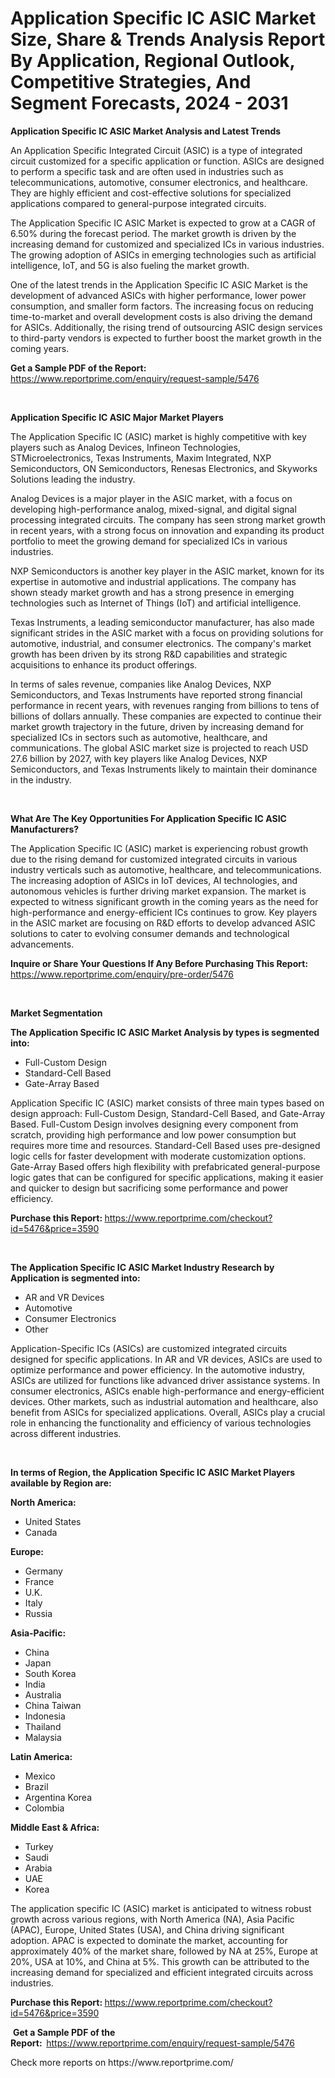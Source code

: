 <p><h1>Application Specific IC ASIC Market Size, Share & Trends Analysis Report By Application, Regional Outlook, Competitive Strategies, And Segment Forecasts, 2024 - 2031</h1></p><p><strong>Application Specific IC ASIC Market Analysis and Latest Trends</strong></p>
<p><p>An Application Specific Integrated Circuit (ASIC) is a type of integrated circuit customized for a specific application or function. ASICs are designed to perform a specific task and are often used in industries such as telecommunications, automotive, consumer electronics, and healthcare. They are highly efficient and cost-effective solutions for specialized applications compared to general-purpose integrated circuits.</p><p>The Application Specific IC ASIC Market is expected to grow at a CAGR of 6.50% during the forecast period. The market growth is driven by the increasing demand for customized and specialized ICs in various industries. The growing adoption of ASICs in emerging technologies such as artificial intelligence, IoT, and 5G is also fueling the market growth.</p><p>One of the latest trends in the Application Specific IC ASIC Market is the development of advanced ASICs with higher performance, lower power consumption, and smaller form factors. The increasing focus on reducing time-to-market and overall development costs is also driving the demand for ASICs. Additionally, the rising trend of outsourcing ASIC design services to third-party vendors is expected to further boost the market growth in the coming years.</p></p>
<p><strong>Get a Sample PDF of the Report:&nbsp;</strong> <a href="https://www.reportprime.com/enquiry/request-sample/5476">https://www.reportprime.com/enquiry/request-sample/5476</a></p>
<p>&nbsp;</p>
<p><strong>Application Specific IC ASIC Major Market Players</strong></p>
<p><p>The Application Specific IC (ASIC) market is highly competitive with key players such as Analog Devices, Infineon Technologies, STMicroelectronics, Texas Instruments, Maxim Integrated, NXP Semiconductors, ON Semiconductors, Renesas Electronics, and Skyworks Solutions leading the industry.</p><p>Analog Devices is a major player in the ASIC market, with a focus on developing high-performance analog, mixed-signal, and digital signal processing integrated circuits. The company has seen strong market growth in recent years, with a strong focus on innovation and expanding its product portfolio to meet the growing demand for specialized ICs in various industries.</p><p>NXP Semiconductors is another key player in the ASIC market, known for its expertise in automotive and industrial applications. The company has shown steady market growth and has a strong presence in emerging technologies such as Internet of Things (IoT) and artificial intelligence.</p><p>Texas Instruments, a leading semiconductor manufacturer, has also made significant strides in the ASIC market with a focus on providing solutions for automotive, industrial, and consumer electronics. The company's market growth has been driven by its strong R&D capabilities and strategic acquisitions to enhance its product offerings.</p><p>In terms of sales revenue, companies like Analog Devices, NXP Semiconductors, and Texas Instruments have reported strong financial performance in recent years, with revenues ranging from billions to tens of billions of dollars annually. These companies are expected to continue their market growth trajectory in the future, driven by increasing demand for specialized ICs in sectors such as automotive, healthcare, and communications. The global ASIC market size is projected to reach USD 27.6 billion by 2027, with key players like Analog Devices, NXP Semiconductors, and Texas Instruments likely to maintain their dominance in the industry.</p></p>
<p>&nbsp;</p>
<p><strong>What Are The Key Opportunities For Application Specific IC ASIC Manufacturers?</strong></p>
<p><p>The Application Specific IC (ASIC) market is experiencing robust growth due to the rising demand for customized integrated circuits in various industry verticals such as automotive, healthcare, and telecommunications. The increasing adoption of ASICs in IoT devices, AI technologies, and autonomous vehicles is further driving market expansion.  The market is expected to witness significant growth in the coming years as the need for high-performance and energy-efficient ICs continues to grow. Key players in the ASIC market are focusing on R&D efforts to develop advanced ASIC solutions to cater to evolving consumer demands and technological advancements.</p></p>
<p><strong>Inquire or Share Your Questions If Any Before Purchasing This Report:</strong> <a href="https://www.reportprime.com/enquiry/pre-order/5476">https://www.reportprime.com/enquiry/pre-order/5476</a></p>
<p>&nbsp;</p>
<p><strong>Market Segmentation</strong></p>
<p><strong>The Application Specific IC ASIC Market Analysis by types is segmented into:</strong></p>
<p><ul><li>Full-Custom Design</li><li>Standard-Cell Based</li><li>Gate-Array Based</li></ul></p>
<p><p>Application Specific IC (ASIC) market consists of three main types based on design approach: Full-Custom Design, Standard-Cell Based, and Gate-Array Based. Full-Custom Design involves designing every component from scratch, providing high performance and low power consumption but requires more time and resources. Standard-Cell Based uses pre-designed logic cells for faster development with moderate customization options. Gate-Array Based offers high flexibility with prefabricated general-purpose logic gates that can be configured for specific applications, making it easier and quicker to design but sacrificing some performance and power efficiency.</p></p>
<p><strong>Purchase this Report:&nbsp;</strong><a href="https://www.reportprime.com/checkout?id=5476&price=3590">https://www.reportprime.com/checkout?id=5476&price=3590</a></p>
<p>&nbsp;</p>
<p><strong>The Application Specific IC ASIC Market Industry Research by Application is segmented into:</strong></p>
<p><ul><li>AR and VR Devices</li><li>Automotive</li><li>Consumer Electronics</li><li>Other</li></ul></p>
<p><p>Application-Specific ICs (ASICs) are customized integrated circuits designed for specific applications. In AR and VR devices, ASICs are used to optimize performance and power efficiency. In the automotive industry, ASICs are utilized for functions like advanced driver assistance systems. In consumer electronics, ASICs enable high-performance and energy-efficient devices. Other markets, such as industrial automation and healthcare, also benefit from ASICs for specialized applications. Overall, ASICs play a crucial role in enhancing the functionality and efficiency of various technologies across different industries.</p></p>
<p>&nbsp;</p>
<p><strong>In terms of Region, the Application Specific IC ASIC Market Players available by Region are:</strong></p>
<p>
    <p> <strong> North America: </strong>
        <ul>
            <li>United States</li>
            <li>Canada</li>
        </ul>
        </p> 
    <p> <strong> Europe: </strong>
        <ul>
            <li>Germany</li>
            <li>France</li>
            <li>U.K.</li>
            <li>Italy</li>
            <li>Russia</li>
        </ul>
        </p> 
    <p> <strong> Asia-Pacific: </strong>
        <ul>
            <li>China</li>
            <li>Japan</li>
            <li>South Korea</li>
            <li>India</li>
            <li>Australia</li>
            <li>China Taiwan</li>
            <li>Indonesia</li>
            <li>Thailand</li>
            <li>Malaysia</li>
        </ul>
        </p> 
    <p> <strong> Latin America: </strong>
        <ul>
            <li>Mexico</li>
            <li>Brazil</li>
            <li>Argentina Korea</li>
            <li>Colombia</li>
        </ul>
        </p> 
    <p> <strong> Middle East & Africa: </strong>
        <ul>
            <li>Turkey</li>
            <li>Saudi</li>
            <li>Arabia</li>
            <li>UAE</li>
            <li>Korea</li>
        </ul>
    </p>
    </p>
<p><p>The application specific IC (ASIC) market is anticipated to witness robust growth across various regions, with North America (NA), Asia Pacific (APAC), Europe, United States (USA), and China driving significant adoption. APAC is expected to dominate the market, accounting for approximately 40% of the market share, followed by NA at 25%, Europe at 20%, USA at 10%, and China at 5%. This growth can be attributed to the increasing demand for specialized and efficient integrated circuits across industries.</p></p>
<p><strong>Purchase this Report: </strong><a href="https://www.reportprime.com/checkout?id=5476&price=3590">https://www.reportprime.com/checkout?id=5476&price=3590</a></p>
<p>&nbsp;<strong>Get a Sample PDF of the Report:&nbsp;&nbsp;</strong><a href="https://www.reportprime.com/enquiry/request-sample/5476">https://www.reportprime.com/enquiry/request-sample/5476</a></p>
<p><strong></strong></p>
<p>Check more reports on https://www.reportprime.com/</p>